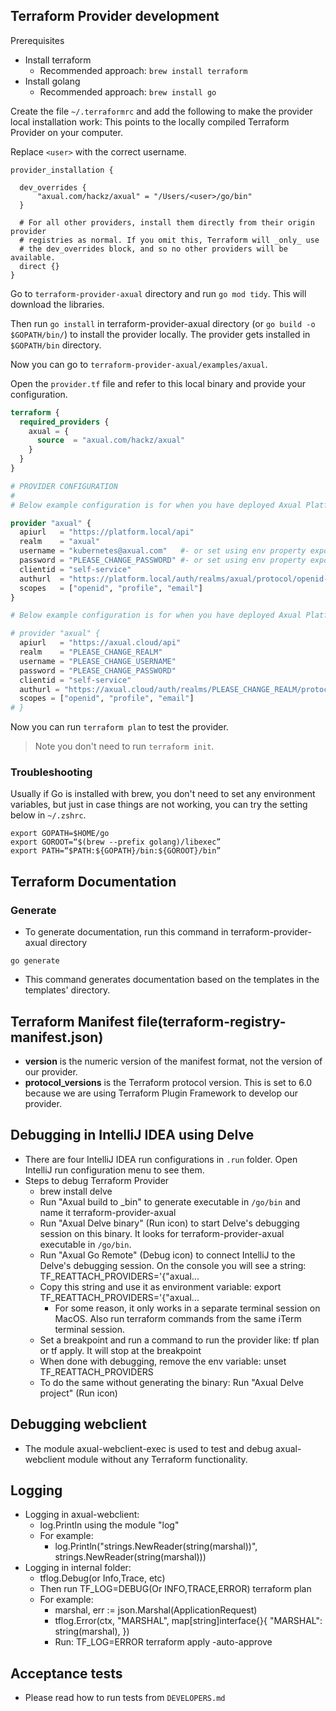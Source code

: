 ## Terraform Provider development

Prerequisites
- Install terraform
  - Recommended approach: `brew install terraform`
- Install golang
  - Recommended approach: `brew install go`


Create the file `~/.terraformrc` and add the following to make the provider local installation work:
This points to the locally compiled Terraform Provider on your computer.

Replace `<user>` with the correct username.

```shell
provider_installation {

  dev_overrides {
      "axual.com/hackz/axual" = "/Users/<user>/go/bin"
  }

  # For all other providers, install them directly from their origin provider
  # registries as normal. If you omit this, Terraform will _only_ use
  # the dev_overrides block, and so no other providers will be available.
  direct {}
}
```

Go to `terraform-provider-axual` directory and run `go mod tidy`. 
This will download the libraries.

Then run `go install` in terraform-provider-axual directory
(or `go build -o $GOPATH/bin/`) to install the provider locally. 
The provider gets installed in `$GOPATH/bin` directory.

Now you can go to `terraform-provider-axual/examples/axual`.

Open the `provider.tf` file and refer to this local binary and provide your configuration.

```terraform
terraform {
  required_providers {
    axual = {
      source  = "axual.com/hackz/axual"
    }
  }
}

# PROVIDER CONFIGURATION
#
# Below example configuration is for when you have deployed Axual Platform locally.

provider "axual" {
  apiurl   = "https://platform.local/api"
  realm    = "axual"
  username = "kubernetes@axual.com"   #- or set using env property export AXUAL_AUTH_USERNAME=
  password = "PLEASE_CHANGE_PASSWORD" #- or set using env property export AXUAL_AUTH_PASSWORD=
  clientid = "self-service"
  authurl  = "https://platform.local/auth/realms/axual/protocol/openid-connect/token"
  scopes   = ["openid", "profile", "email"]
}

# Below example configuration is for when you have deployed Axual Platform in Axual Cloud.

# provider "axual" {
  apiurl   = "https://axual.cloud/api"
  realm    = "PLEASE_CHANGE_REALM"
  username = "PLEASE_CHANGE_USERNAME"
  password = "PLEASE_CHANGE_PASSWORD"
  clientid = "self-service"
  authurl = "https://axual.cloud/auth/realms/PLEASE_CHANGE_REALM/protocol/openid-connect/token"
  scopes = ["openid", "profile", "email"]
# }
```

Now you can run `terraform plan` to test the provider.
> Note you don't need to run `terraform init`.
> 
### Troubleshooting
Usually if Go is installed with brew, you don't need to set any environment variables,
but just in case things are not working, you can try the setting below in `~/.zshrc`.

```shell
export GOPATH=$HOME/go
export GOROOT=“$(brew --prefix golang)/libexec”
export PATH=“$PATH:${GOPATH}/bin:${GOROOT}/bin”
```

## Terraform Documentation

### Generate

- To generate documentation, run this command in terraform-provider-axual directory
```shell
go generate
```
- This command generates documentation based on the templates in the templates' directory.

## Terraform Manifest file(terraform-registry-manifest.json)

- **version** is the numeric version of the manifest format, not the version of our provider.
- **protocol_versions** is the Terraform protocol version. This is set to 6.0 because we are using Terraform Plugin Framework to develop our provider.

## Debugging in IntelliJ IDEA using Delve
- There are four IntelliJ IDEA run configurations in `.run` folder. Open IntelliJ run configuration menu to see them.
- Steps to debug Terraform Provider
  - brew install delve
  - Run "Axual build to _bin" to generate executable in `/go/bin` and name it terraform-provider-axual
  - Run "Axual Delve binary" (Run icon) to start Delve's debugging session on this binary. It looks for terraform-provider-axual executable in `/go/bin`.
  - Run "Axual Go Remote" (Debug icon) to connect IntelliJ to the Delve's debugging session. On the console you will see a string: TF_REATTACH_PROVIDERS='{"axual...
  - Copy this string and use it as environment variable: export TF_REATTACH_PROVIDERS='{"axual...
    - For some reason, it only works in a separate terminal session on MacOS. Also run terraform commands from the same iTerm terminal session.
  - Set a breakpoint and run a command to run the provider like: tf plan or tf apply. It will stop at the breakpoint
  - When done with debugging, remove the env variable: unset TF_REATTACH_PROVIDERS
  - To do the same without generating the binary: Run "Axual Delve project" (Run icon)


## Debugging webclient
- The module axual-webclient-exec is used to test and debug axual-webclient module without any Terraform functionality.

## Logging
- Logging in axual-webclient:
  - log.Println using the module "log"
  - For example:
    - log.Println("strings.NewReader(string(marshal))", strings.NewReader(string(marshal)))
- Logging in internal folder:
  - tflog.Debug(or Info,Trace, etc)
  - Then run TF_LOG=DEBUG(Or INFO,TRACE,ERROR) terraform plan
  - For example:
    - marshal, err := json.Marshal(ApplicationRequest)
    - tflog.Error(ctx, "MARSHAL", map[string]interface{}{
      "MARSHAL": string(marshal),
      })
    - Run: TF_LOG=ERROR terraform apply -auto-approve

## Acceptance tests

- Please read how to run tests from `DEVELOPERS.md`